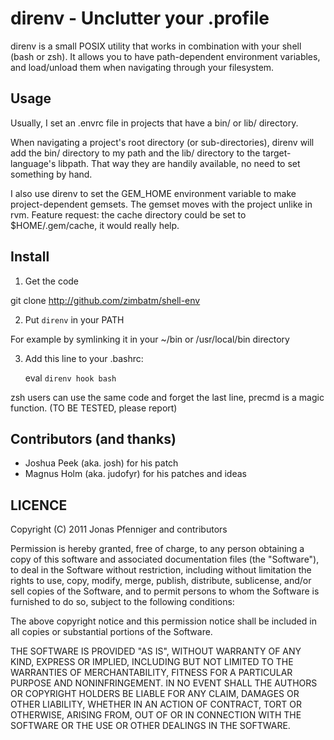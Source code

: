 direnv - Unclutter your .profile
================================

direnv is a small POSIX utility that works in combination with your shell (bash or zsh).
It allows you to have path-dependent environment variables, and load/unload them
when navigating through your filesystem.

Usage
-----

Usually, I set an .envrc file in projects that have a bin/ or lib/ directory.

When navigating a project's root directory (or sub-directories), direnv will
add the bin/ directory to my path and the lib/ directory to the target-language's libpath.
That way they are handily available, no need to set something by hand.

I also use direnv to set the GEM_HOME environment variable to make project-dependent gemsets.
The gemset moves with the project unlike in rvm. Feature request: the cache directory could
be set to $HOME/.gem/cache, it would really help.

Install
-------

1) Get the code

  git clone http://github.com/zimbatm/shell-env

2) Put `direnv` in your PATH

For example by symlinking it in your ~/bin or /usr/local/bin directory

3) Add this line to your .bashrc:

    eval `direnv hook bash`

zsh users can use the same code and forget the last line, precmd is a magic function. (TO BE TESTED, please report)

Contributors (and thanks)
-------------------------

* Joshua Peek (aka. josh) for his patch
* Magnus Holm (aka. judofyr) for his patches and ideas

LICENCE
-------

Copyright (C) 2011 Jonas Pfenniger and contributors

Permission is hereby granted, free of charge, to any person obtaining a copy
of this software and associated documentation files (the "Software"), to deal
in the Software without restriction, including without limitation the rights
to use, copy, modify, merge, publish, distribute, sublicense, and/or sell
copies of the Software, and to permit persons to whom the Software is
furnished to do so, subject to the following conditions:

The above copyright notice and this permission notice shall be included in
all copies or substantial portions of the Software.

THE SOFTWARE IS PROVIDED "AS IS", WITHOUT WARRANTY OF ANY KIND, EXPRESS OR
IMPLIED, INCLUDING BUT NOT LIMITED TO THE WARRANTIES OF MERCHANTABILITY,
FITNESS FOR A PARTICULAR PURPOSE AND NONINFRINGEMENT. IN NO EVENT SHALL THE
AUTHORS OR COPYRIGHT HOLDERS BE LIABLE FOR ANY CLAIM, DAMAGES OR OTHER
LIABILITY, WHETHER IN AN ACTION OF CONTRACT, TORT OR OTHERWISE, ARISING FROM,
OUT OF OR IN CONNECTION WITH THE SOFTWARE OR THE USE OR OTHER DEALINGS IN
THE SOFTWARE.

